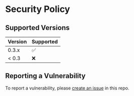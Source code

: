# Security Policy

## Supported Versions

| Version | Supported          |
| ------- | ------------------ |
| 0.3.x   | :white_check_mark: |
| < 0.3   | :x:                |

## Reporting a Vulnerability

To report a vulnerability, please
[create an issue](https://github.com/integreat-io/map-any/issues) in this
repo.

